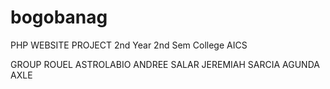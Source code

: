# bogobanag

PHP WEBSITE PROJECT
2nd Year 2nd Sem College AICS

GROUP
ROUEL ASTROLABIO
ANDREE SALAR
JEREMIAH SARCIA
AGUNDA
AXLE
